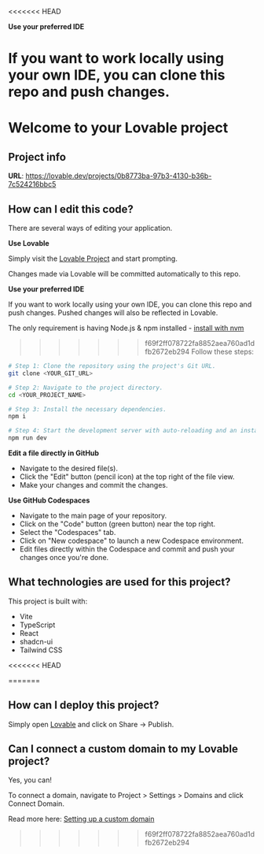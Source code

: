 <<<<<<< HEAD


**Use your preferred IDE**

If you want to work locally using your own IDE, you can clone this repo and push changes. 
=======
# Welcome to your Lovable project

## Project info

**URL**: https://lovable.dev/projects/0b8773ba-97b3-4130-b36b-7c524216bbc5

## How can I edit this code?

There are several ways of editing your application.

**Use Lovable**

Simply visit the [Lovable Project](https://lovable.dev/projects/0b8773ba-97b3-4130-b36b-7c524216bbc5) and start prompting.

Changes made via Lovable will be committed automatically to this repo.

**Use your preferred IDE**

If you want to work locally using your own IDE, you can clone this repo and push changes. Pushed changes will also be reflected in Lovable.

The only requirement is having Node.js & npm installed - [install with nvm](https://github.com/nvm-sh/nvm#installing-and-updating)

>>>>>>> f69f2ff078722fa8852aea760ad1dfb2672eb294
Follow these steps:

```sh
# Step 1: Clone the repository using the project's Git URL.
git clone <YOUR_GIT_URL>

# Step 2: Navigate to the project directory.
cd <YOUR_PROJECT_NAME>

# Step 3: Install the necessary dependencies.
npm i

# Step 4: Start the development server with auto-reloading and an instant preview.
npm run dev
```

**Edit a file directly in GitHub**

- Navigate to the desired file(s).
- Click the "Edit" button (pencil icon) at the top right of the file view.
- Make your changes and commit the changes.

**Use GitHub Codespaces**

- Navigate to the main page of your repository.
- Click on the "Code" button (green button) near the top right.
- Select the "Codespaces" tab.
- Click on "New codespace" to launch a new Codespace environment.
- Edit files directly within the Codespace and commit and push your changes once you're done.

## What technologies are used for this project?

This project is built with:

- Vite
- TypeScript
- React
- shadcn-ui
- Tailwind CSS

<<<<<<< HEAD

=======
## How can I deploy this project?

Simply open [Lovable](https://lovable.dev/projects/0b8773ba-97b3-4130-b36b-7c524216bbc5) and click on Share -> Publish.

## Can I connect a custom domain to my Lovable project?

Yes, you can!

To connect a domain, navigate to Project > Settings > Domains and click Connect Domain.

Read more here: [Setting up a custom domain](https://docs.lovable.dev/tips-tricks/custom-domain#step-by-step-guide)
>>>>>>> f69f2ff078722fa8852aea760ad1dfb2672eb294
